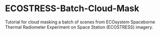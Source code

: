 # ECOSTRESS-Batch-Cloud-Mask
Tutorial for cloud masking a batch of scenes from ECOsystem Spaceborne Thermal Radiometer Experiment on Space Station (ECOSTRESS) imagery.
